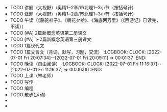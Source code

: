 - TODO  讲题（大视野）/奥精1~2章/市北理1~3小节（按括号计)
- TODO  做题（大视野）/奥精1~2章/市北理1~3小节（按括号计）
- TODO  午读（《骆驼祥子》、《朝花夕拾》、《海底两万里》（《西游记》已读完，不读））
- TODO  [#A] 2篇新概念英语第二册课文
- TODO  [#A] 1~2篇新概念英语第三册课文
- TODO  1篇现代文
- TODO 1篇文言文（背诵，默写，习题，交流）
  :LOGBOOK:
  CLOCK: [2022-07-01 Fri 20:07:34]--[2022-07-01 Fri 20:09:11] =>  00:01:37
  :END:
- TODO  晚读（自由阅读）
  :LOGBOOK:
  CLOCK: [2022-07-01 Fri 11:16:37]--[2022-07-01 Fri 11:16:37] =>  00:00:00
  :END:
- TODO  上课（林老师）
- TODO  写作
- TODO 编程
- TODO  散步(运动)
-
-